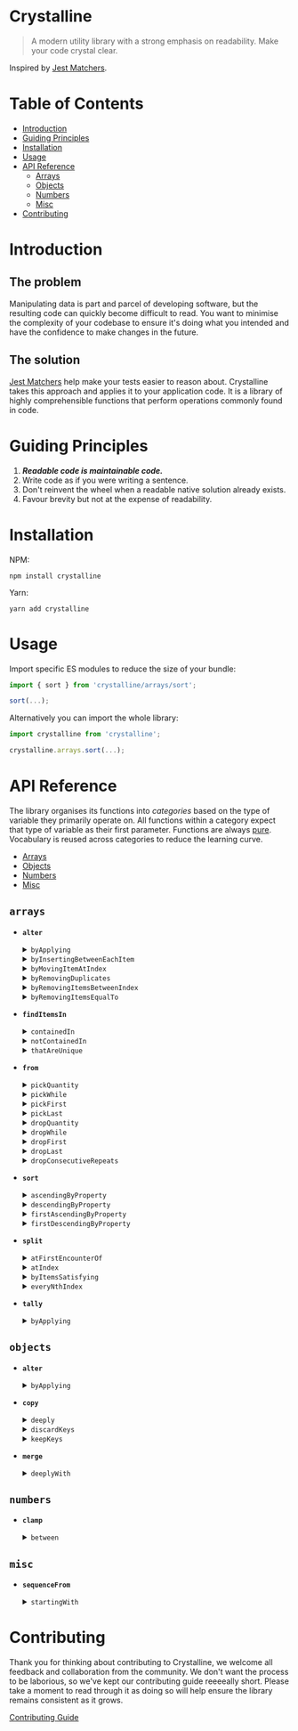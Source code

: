 # Crystalline
> A modern utility library with a strong emphasis on readability. Make your code crystal clear.

Inspired by [Jest Matchers](https://jestjs.io/docs/en/using-matchers).

# Table of Contents

- [Introduction](#introduction)
- [Guiding Principles](#guiding-principles)
- [Installation](#installation)
- [Usage](#usage)
- [API Reference](#api-reference)
  - [Arrays](#arrays)
  - [Objects](#objects)
  - [Numbers](#numbers)
  - [Misc](#misc)
- [Contributing](#contributing)

# Introduction

## The problem
Manipulating data is part and parcel of developing software, but the resulting code can quickly become difficult to read.
You want to minimise the complexity of your codebase to ensure it's doing what you intended and have the confidence 
to make changes in the future.
 
## The solution
[Jest Matchers](https://jestjs.io/docs/en/using-matchers) help make your tests easier to reason about. Crystalline takes 
this approach and applies it to your application code. It is a library of highly comprehensible functions that perform 
operations commonly found in code. 

# Guiding Principles

1) _**Readable code is maintainable code.**_ 
2) Write code as if you were writing a sentence. 
3) Don't reinvent the wheel when a readable native solution already exists.
4) Favour brevity but not at the expense of readability.

# Installation
NPM:
```shell script
npm install crystalline
```

Yarn:
```shell script
yarn add crystalline
```

# Usage
Import specific ES modules to reduce the size of your bundle:
```javascript
import { sort } from 'crystalline/arrays/sort';

sort(...);
```

Alternatively you can import the whole library:

```javascript
import crystalline from 'crystalline';

crystalline.arrays.sort(...);
```

# API Reference
The library organises its functions into *categories* based on the type of variable they primarily operate on. 
All functions within a category expect that type of variable as their first parameter. 
Functions are always [pure](https://en.wikipedia.org/wiki/Pure_function). 
Vocabulary is reused across categories to reduce the learning curve.

- [Arrays](#arrays)
- [Objects](#objects)
- [Numbers](#numbers)
- [Misc](#misc)

## `arrays`

- <strong>`alter`</strong>
    <details>
    <summary><code>byApplying</code></summary>
    <p>

     - <details>
       <summary><code>atIndex</code></summary>
       <p>
       <br/>          
       Create a new array by applying the function supplied at the given index.
   
       ```javascript
       const input = ["a", "b", "c", "d"];
   
       const result = alter(input)
         .byApplying((n) => n.toUpperCase())
         .atIndex(1);
   
       expect(result).toEqual(["a", "B", "c", "d"]);
       ```

       </p>
       </details>
  
    </p>
    </details>
    
    <details>
    <summary><code>byInsertingBetweenEachItem</code></summary>
    <p>
    <br/>          
    Create a new array with the value supplied inserted between each item.

    ```javascript
    const input = ["b", "n", "n", "s"];

    const result = alter(input).byInsertingBetweenEachItem("a");

    expect(result).toEqual(["b", "a", "n", "a", "n", "a", "s"]);
    ```

    </p>
    </details>
    
    <details>
    <summary><code>byMovingItemAtIndex</code></summary>
    <p>

     - <details>
       <summary><code>toIndex</code></summary>
       <p>
       <br/>          
       Return a new array with the item at the index specified moved to the chosen index.
   
       ```javascript
       const input = ["a", "b", "c", "d", "e", "f"];
   
       const result = alter(input).byMovingItemAtIndex(0).toIndex(2);
   
       expect(result).toEqual(["b", "c", "a", "d", "e", "f"]);
       ```
       
       </p>
       </details>

    </p>
    </details>
    
    <details>
    <summary><code>byRemovingDuplicates</code></summary>
    <p>
    <br/>          
    Create a new array with any duplicates from the original removed.

    ```javascript
    const input1 = [1, 1, 2, 1];
    const input2 = [1, "1"];
    const input3 = [[42], [42]];
      
    const result1 = alter(input1).byRemovingDuplicates();
    const result2 = alter(input2).byRemovingDuplicates();
    const result3 = alter(input3).byRemovingDuplicates();
      
    expect(result1).toEqual([1, 2]);
    expect(result2).toEqual([1, "1"]); 
    expect(result3).toEqual([[42]]);
    ```

    </p>
    </details>
    
    <details>
    <summary><code>byRemovingItemsBetweenIndex</code></summary>
    <p>
    <br/>          
    Create a new array with all items between the two indexes removed.

    ```javascript
    const input = [1, 2, 3, 4, 5, 6, 7, 8];
    
    const result = alter(input).byRemovingItemsBetweenIndex(2).andIndex(3);
  
    expect(result).toEqual([1, 2, 6, 7, 8]);
    ```

    </p>
    </details>

    <details>
    <summary><code>byRemovingItemsEqualTo</code></summary>
    <p>
    <br/>          
    Create a new array with any items matching those supplied removed.

    ```javascript
    const input = [1, 2, 1, 3, 4];
    
    const result = alter(input).byRemovingItemsEqualTo(1, 2);
  
    expect(result).toEqual([3, 4]);
    ```

    </p>
    </details>

- <strong>`findItemsIn`</strong>
    <details>
    <summary><code>containedIn</code></summary>
    <p>
    <br/>          
    Create a new array containing only items that are present in both the first and second array.

    ```javascript
    const input1 = [1, 2, 3, 4];
    const input2 = [7, 6, 5, 4, 3];
    
    const result = findItemsIn(input1).containedIn(input2);
    
    expect(result).toEqual([3, 4]);
    ```

    </p>
    </details>

    <details>
    <summary><code>notContainedIn</code></summary>
    <p>
    <br/>          
    Create a new array containing only items from the first array that are not present in second array.

    ```javascript
    const input1 = [1, 2, 3, 4];
    const input2 = [7, 6, 5, 4, 3];
    
    const result = findItemsIn(input1).notContainedIn(input2);
    
    expect(result).toEqual([1, 2]);
    ```

    </p>
    </details>

    <details>
    <summary><code>thatAreUnique</code></summary>
    <p>
    <br/>          
    Create a new array containing items that are only present in one of the two input arrays.

    ```javascript
    const input1a = [1, 2, 3, 4];
    const input1b = [7, 6, 5, 4, 3];
  
    const result = findItemsIn(input1a).and(input1b).thatAreUnique();
  
    expect(result).toEqual([1, 2, 7, 6, 5]);
    ```

    </p>
    </details>

- <strong>`from`</strong>
    <details>
    <summary><code>pickQuantity</code></summary>
    <p>
            
     - <details>
       <summary><code>fromTheStart</code></summary>
       <p>
       <br/>          
       Create a new array containing the first N number of items from the input array.
           
       ```javascript
       const input = ["foo", "bar", "baz"];

       const result = from(input).pickQuantity(2).fromTheStart();
       
       expect(result).toEqual(["foo", "bar"]);
       ```

       </p>
       </details>
     
     - <details>
       <summary><code>fromTheEnd</code></summary>
       <p>
       <br/>          
       Create a new array containing the last N number of items from the input array.
           
       ```javascript
       const input = ["foo", "bar", "baz"];
       
       const result = from(input).pickQuantity(2).fromTheEnd();
       
       expect(result).toEqual(["bar", "baz"]);
       ```

       </p>
       </details>

     </p>
    </details>
    
    <details>
    <summary><code>pickWhile</code></summary>
    <p>
            
     - <details>
       <summary><code>fromTheStart</code></summary>
       <p>
       <br/>          
       Create a new array by selecting items from the start of the input array until the predicate returns false.
           
       ```javascript
        const input = [1, 2, 3, 4, 3, 2, 1];

        const result = from(input)
          .pickWhile((n) => n !== 4)
          .fromTheStart();

        expect(result).toEqual([1, 2, 3]);
       ```

       </p>
       </details>
     
     - <details>
       <summary><code>fromTheEnd</code></summary>
       <p>
       <br/>          
       Create a new array by selecting items from the end of the input array until the predicate returns false.
           
       ```javascript
        const input = [1, 2, 3, 4, 3, 2, 1];

        const result = from(input)
          .pickWhile((n) => n !== 4)
          .fromTheEnd();

        expect(result).toEqual([3, 2, 1]);
       ```

       </p>
       </details>

     </p>
    </details>

    <details>
    <summary><code>pickFirst</code></summary>
    <p>           
    <br/>          
    Return the first item from the input array.
                
    ```javascript
    const result = from(["fi", "fo", "fum"]).pickFirst();
    
    expect(result).toBe("fi");
    ```
     
    </p>
    </details>
    
    <details>
    <summary><code>pickLast</code></summary>
    <p>           
    <br/>          
    Return the last item from the input array.
                
    ```javascript
    const result = from(["fi", "fo", "fum"]).pickLast();
    
    expect(result).toBe("fum");
    ```
     
    </p>
    </details>
    
    <details>
    <summary><code>dropQuantity</code></summary>
    <p>
            
     - <details>
       <summary><code>fromTheStart</code></summary>
       <p>
       <br/>          
       Create a new array containing all items from the input array with the first N items removed.
           
       ```javascript
        const input = ["foo", "bar", "baz"];

        const result = from(input).dropQuantity(2).fromTheStart();

        expect(result).toEqual(["baz"]);
       ```

       </p>
       </details>
     
     - <details>
       <summary><code>fromTheEnd</code></summary>
       <p>
       <br/>          
       Create a new array containing all items from the input array with the last N items removed.
           
       ```javascript
       const input = ["foo", "bar", "baz"];
       
       const result = from(input).dropQuantity(2).fromTheEnd();

       expect(result).toEqual(["foo"]);
       ```

       </p>
       </details>

     </p>
    </details>

    <details>
    <summary><code>dropWhile</code></summary>
    <p>
            
     - <details>
       <summary><code>fromTheStart</code></summary>
       <p>
       <br/>          
       Create a new array by removing items from the start of the input array until the predicate returns false.
           
       ```javascript
       const input = [1, 2, 3, 4, 3, 2, 1];
        
       const result = from(input)
         .dropWhile((n) => n <= 2)
         .fromTheStart();

       expect(result).toEqual([3, 4, 3, 2, 1]);
       ```

       </p>
       </details>
     
     - <details>
       <summary><code>fromTheEnd</code></summary>
       <p>
       <br/>          
       Create a new array by removing items from the end of the input array until the predicate returns false.
           
       ```javascript
       const input = [1, 2, 3, 4, 3, 2, 1];

       const result = from(input)
         .dropWhile((n) => n <= 3)
         .fromTheEnd();

       expect(result).toEqual([1, 2, 3, 4]);
       ```

       </p>
       </details>

     </p>
    </details>

    <details>
    <summary><code>dropFirst</code></summary>
    <p>           
    <br/>          
    Create a new array containing every item from the input array except the first.
                
    ```javascript
    const result = from(["fi", "fo", "fum"]).dropFirst();
    
    expect(result).toEqual(["fo", "fum"]);
    ```
     
    </p>
    </details>
    
    <details>
    <summary><code>dropLast</code></summary>
    <p>           
    <br/>          
    Create a new array containing every item from the input array except the last.
                
    ```javascript
    const result = from(["fi", "fo", "fum"]).dropLast();
          
    expect(result).toEqual(["fi", "fo"]);
    ```
     
    </p>
    </details>

    <details>
    <summary><code>dropConsecutiveRepeats</code></summary>
    <p>           
    <br/>          
    Create a new array containing every item from the input array with any consecutively repeated elements removed.
                
    ```javascript
    const input = [1, 1, 1, 2, 3, 4, 4, 2, 2];

    const result = from(input).dropConsecutiveRepeats();

    expect(result).toEqual([1, 2, 3, 4, 2]);
    ```
     
    </p>
    </details>

- <strong>`sort`</strong>
    <details>
    <summary><code>ascendingByProperty</code></summary>
    <p>           
    <br/>          
    Create a new array with items from the input array sorted in ascending order by the given property.
                
    ```javascript
    const input = [
      { name: "Emma", age: 70 },
      { name: "Peter", age: 78 },
      { name: "Mikhail", age: 62 },
    ];

    const result = sort(input).ascendingByProperty("age");

    expect(result).toEqual([
      { name: "Mikhail", age: 62 },
      { name: "Emma", age: 70 },
      { name: "Peter", age: 78 },
    ]);
    ```
     
    </p>
    </details>

    <details>
    <summary><code>descendingByProperty</code></summary>
    <p>           
    <br/>          
    Create a new array with items from the input array sorted in descending order by a given property.
                
    ```javascript
    const input = [
      { name: "Emma", age: 70 },
      { name: "Peter", age: 78 },
      { name: "Mikhail", age: 62 },
    ];

    const result = sort(input).descendingByProperty("age");

    expect(result).toEqual([
      { name: "Peter", age: 78 },
      { name: "Emma", age: 70 },
      { name: "Mikhail", age: 62 },
    ]);
    ```
     
    </p>
    </details>

    <details>
    <summary><code>firstAscendingByProperty</code></summary>
    <p>
            
     - <details>
       <summary><code>thenAscendingByProperty</code></summary>
       <p>
       <br/>          
       Create a new array with items from the input array sorted in ascending order by the first property, then ascending by the second property.
           
       ```javascript
       const alice = {
         name: "alice",
         age: 40,
       };
       const bob = {
        name: "bob",
        age: 30,
       };
       const clara = {
         name: "clara",
         age: 40,
       };
        
       const input = [alice, bob, clara];
        
       const result = sort(input)
         .firstAscendingByProperty("age")
         .thenAscendingByProperty("name");
        
       expect(result).toEqual([bob, alice, clara]);
       ```

       </p>
       </details>
     
     - <details>
       <summary><code>thenDescendingByProperty</code></summary>
       <p>
       <br/>          
       Create a new array with items from the input array sorted in ascending order by the first property, then descending by the second property.
           
       ```javascript
       const alice = {
         name: "alice",
         age: 40,
       };
       const bob = {
         name: "bob",
         age: 30,
       ;
       const clara = {
         name: "clara",
         age: 40,
       };
       
       const input = [clara, bob, alice];
       
       const result = sort(input)
         .firstAscendingByProperty("age")
         .thenDescendingByProperty("name");
       
       expect(result).toEqual([bob, clara, alice]);
       ```

       </p>
       </details>

     </p>
    </details>

    <details>
    <summary><code>firstDescendingByProperty</code></summary>
    <p>
            
     - <details>
       <summary><code>thenAscendingByProperty</code></summary>
       <p>
       <br/>          
       Create a new array with items from the input array sorted in descending order by the first property, then ascending by the second property.
           
       ```javascript
       const alice = {
         name: "alice",
         age: 40,
       };
       const bob = {
         name: "bob",
         age: 30,
       };
       const clara = {
         name: "clara",
         age: 40,
       };
       
       const input = [clara, bob, alice];

       const result = sort(input)
         .firstDescendingByProperty("age")
         .thenAscendingByProperty("name");

       expect(result).toEqual([alice, clara, bob]);
       ```

       </p>
       </details>
     
     - <details>
       <summary><code>thenDescendingByProperty</code></summary>
       <p>
       <br/>          
       Create a new array with items from the input array sorted in descending order by the first property, then descending by the second property.
           
       ```javascript
       const alice = {
         name: "alice",
         age: 40,
       };
       const bob = {
         name: "bob",
         age: 30,
       };
       const clara = {
         name: "clara",
         age: 40,
       };
       
       const input = [clara, bob, alice];

       const result = sort(input)
         .firstDescendingByProperty("age")
         .thenDescendingByProperty("name");

       expect(result).toEqual([clara, alice, bob]);
       ```

       </p>
       </details>

     </p>
    </details>

- <strong>`split`</strong>
    <details>
    <summary><code>atFirstEncounterOf</code></summary>
    <p>           
    <br/>          
    Create a new array that contains two arrays after splitting the original at the first point where the predicate holds true.
                
    ```javascript
    const input = [1, 2, 3, 1, 2, 3];

    const result = split(input).atFirstEncounterOf((n) => n === 2);

    expect(result).toEqual([[1], [2, 3, 1, 2, 3]]);
    ```
     
    </p>
    </details>

    <details>
    <summary><code>atIndex</code></summary>
    <p>           
    <br/>          
    Create a new array that contains two arrays after splitting the original at the index specified.
                
    ```javascript
    const input = [1, 2, 3];
    
    const result = split(input).atIndex(1);
    
    expect(result).toEqual([[1], [2, 3]]);
    ```
     
    </p>
    </details>    
    
    <details>
    <summary><code>byItemsSatisfying</code></summary>
    <p>           
    <br/>          
    Create a new array that contains two arrays after separating the contents of the original into items that satisfy the predicate and those that don't.
                
    ```javascript
    const input = ["sss", "ttt", "foo", "bars"];
    
    const result = split(input).byItemsSatisfying((n) => n.includes("s"));
    
    expect(result).toEqual([
      ["sss", "bars"],
      ["ttt", "foo"],
    ]);
    ```
     
    </p>
    </details>    
    
    <details>
    <summary><code>everyNthIndex</code></summary>
    <p>           
    <br/>          
    Create a new array that contains multiple other arrays that are the result of splitting the original every N items.
                
    ```javascript
    const input = [1, 2, 3, 4, 5, 6, 7];
    
    const result = split(input).everyNthIndex(3);
    
    expect(result).toEqual([[1, 2, 3], [4, 5, 6], [7]]);
    ```
     
    </p>
    </details>

- <strong>`tally`</strong>
    <details>
    <summary><code>byApplying</code></summary>
    <p>           
    <br/>          
    Create an object that contains a count of elements in an array according to how many match a key generated by the supplied function.
                
    ```javascript
    const input = [1.0, 1.1, 1.2, 2.0, 3.0, 2.2];

    const result = tally(input).byApplying(Math.floor);

    expect(result).toEqual({ 1: 3, 2: 2, 3: 1 });
    ```
     
    </p>
    </details>    

## `objects`

- <strong>`alter`</strong>
    <details>
    <summary><code>byApplying</code></summary>
    <p>
            
     - <details>
       <summary><code>toKey</code></summary>
       <p>
       <br/>          
       Create a new object that is a copy of the original but with the transformation applied to the key specified.
           
       ```javascript
       const input = {
         firstName: "  Tomato ",
         data: { elapsed: 100, remaining: 1400 },
         id: 123,
       };

       const result = alter(input)
         .byApplying((n) => n.trim())
         .toKey("firstName");

       expect(result).toEqual({
         firstName: "Tomato",
         data: { elapsed: 100, remaining: 1400 },
         id: 123,
       });
       ```

       </p>
       </details>
    
     </p>
     </details> 

- <strong>`copy`</strong>
    <details>
    <summary><code>deeply</code></summary>
    <p>           
    <br/>          
    Create a deep copy of the object including any nested objects. 
                
    ```javascript
    const input = {
      a: [1, 2, 3],
      b: "foo",
      c: {
        c1: 123,
      },
    };

    const result = copy(input).deeply();

    expect(input).toEqual(result);

    // Referential checks
    expect(input !== result).toBe(true);
    expect(input.a !== result.a).toBe(true);
    expect(input.c !== result.c).toBe(true);
    ```
     
    </p>
    </details>   
    
    <details>
    <summary><code>discardKeys</code></summary>
    <p>           
    <br/>          
    Create a partial copy of the object omitting the keys specified. 
                
    ```javascript
    const input = { a: 1, b: 2, c: 3, d: 4 };
    
    const result = copy(input).discardKeys("a", "d");
    
    expect(result).toEqual({ b: 2, c: 3 });
    ```
     
    </p>
    </details>   
    
    <details>
    <summary><code>keepKeys</code></summary>
    <p>           
    <br/>          
    Create a partial copy of an object containing only the keys specified. 
                
    ```javascript
    const input = { a: 1, b: 2, c: 3, d: 4 };

    const result = copy(input).keepKeys("a", "c");

    expect(result).toEqual({ a: 1, c: 3 });
    ```
     
    </p>
    </details>   

- <strong>`merge`</strong>
    <details>
    <summary><code>deeplyWith</code></summary>
    <p>
            
     - <details>
       <summary><code>resolvingConflictsViaFirstObject</code></summary>
       <p>
       <br/>          
       Create a new object with all properties from the input objects, using values from the first object when the same keys exist in both.
           
       ```javascript
       const obj1 = {
         name: "fred",
         age: 10,
         contact: { email: "moo@example.com" },
       };
       const obj2 = {
         age: 40,
         hair: "blonde",
         contact: { email: "baa@example.com" },
       };

       const result = merge(obj1)
         .deeplyWith(obj2)
         .resolvingConflictsViaFirstObject();

       expect(result).toEqual({
         name: "fred",
         age: 10,
         hair: "blonde",
         contact: { email: "moo@example.com" },
       });
       ```

       </p>
       </details>
       
     - <details>
       <summary><code>resolvingConflictsViaSecondObject</code></summary>
       <p>
       <br/>          
       Create a new object with all properties from the input objects, using values from the second object when the same keys exist in both.
           
       ```javascript
       const obj1 = {
         name: "fred",
         age: 10,
         contact: { email: "moo@example.com" },
       };
       const obj2 = {
         age: 40,
         hair: "blonde",
         contact: { email: "baa@example.com" },
       };

       const result = merge(obj1)
         .deeplyWith(obj2)
         .resolvingConflictsViaSecondObject();

       expect(result).toEqual({
         name: "fred",
         age: 40,
         hair: "blonde",
         contact: { email: "baa@example.com" },
       });
       ```

       </p>
       </details>

     - <details>
       <summary><code>resolvingConflictsByApplying</code></summary>
       <p>
       <br/>          
       Create a new object with all properties from the input objects, using the resolver function to derive a value for keys that exist in both.
           
       ```javascript
       const obj1 = { a: true, c: { values: [10, 20] } };
       const obj2 = { b: true, c: { values: [15, 35] } };
  
       const result = merge(obj1)
         .deeplyWith(obj2)
         .resolvingConflictsByApplying((x, y) => [...x, ...y]);
  
       expect(result).toEqual({
         a: true,
         b: true,
         c: { values: [10, 20, 15, 35] },
       });
       ```

       </p>
       </details>
    
     </p>
     </details> 

## `numbers`

- <strong>`clamp`</strong>
    <details>
    <summary><code>between</code></summary>
    <p>           
    <br/>          
    Restrict a number to be within the range specified. 
                
    ```javascript
    expect(clamp(-5).between(1, 10)).toBe(1);
    expect(clamp(15).between(1, 10)).toBe(10);
    expect(clamp(4).between(1, 10)).toBe(4);
    ```
     
    </p>
    </details>

## `misc`

- <strong>`sequenceFrom`</strong>
    <details>
    <summary><code>startingWith</code></summary>
    <p>
            
     - <details>
       <summary><code>untilCondition</code></summary>
       <p>
       <br/>          
       Create an array of items using the rule and seed value up until the terminator condition is met.
       
       :warning: Ensure your rule function is [pure](https://en.wikipedia.org/wiki/Pure_function) and terminator 
       condition will always be met, otherwise you risk creating an infinite loop. 
           
       ```javascript
       const rule = (n: number) => Math.pow(n, 2);
       const terminator = (n: number) => n > 1e10;
       const seed = 10;

       const result = sequenceFrom(rule)
         .startingWith(seed)
         .untilCondition(terminator);

       expect(result).toEqual([10, 100, 10000, 100000000]);
       ```

       </p>
       </details>
    
    </p>
    </details>

# Contributing
Thank you for thinking about contributing to Crystalline, we welcome all feedback and collaboration from the community. 
We don't want the process to be laborious, so we've kept our contributing guide reeeeally short. Please take a moment 
to read through it as doing so will help ensure the library remains consistent as it grows.

[Contributing Guide](./CONTRIBUTING.md)

